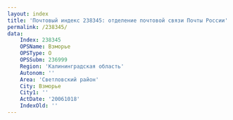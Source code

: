 ```yaml
---
layout: index
title: 'Почтовый индекс 238345: отделение почтовой связи Почты России'
permalink: /238345/
data:
    Index: 238345
    OPSName: Взморье
    OPSType: О
    OPSSubm: 236999
    Region: 'Калининградская область'
    Autonom: ''
    Area: 'Светловский район'
    City: Взморье
    City1: ''
    ActDate: '20061018'
    IndexOld: ''
---
```

